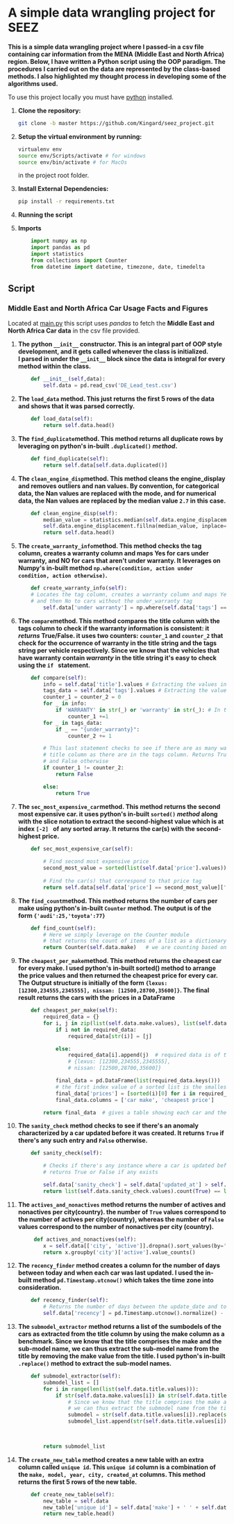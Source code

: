# A simple data wrangling project for SEEZ

**This is a simple data wrangling project where I passed-in a csv file containing car 
information from the MENA (Middle East and North Africa) region. Below, I have written a Python script using the OOP paradigm.
The procedures I carried out on the data are represented by the class-based methods. I also
highlighted my thought process in developing some of the algorithms used.**

To use this project locally you must have [python](https://www.python.org/downloads/) installed.

1. **Clone the repository:**
    ```sh
    git clone -b master https://github.com/Kingard/seez_project.git
    ```
2. **Setup the virtual environment by running:**
    ```sh
    virtualenv env
    source env/Scripts/activate # for windows
    source env/bin/activate # for MacOs
    ```
    in the project root folder.
3. **Install External Dependencies:**
    ```sh
    pip install -r requirements.txt

4. **Running the script**

5. **Imports**
    ```py
        import numpy as np
        import pandas as pd
        import statistics
        from collections import Counter
        from datetime import datetime, timezone, date, timedelta
    ```

## Script

### Middle East and North Africa Car Usage Facts and Figures
Located at [main.py](main.py) this script uses *pandas* to fetch the
**Middle East and North Africa Car data** in the csv file provided.

1. **The python  ```__init__``` constructor. This is an integral part of OOP style development, 
and it gets called whenever the class is initialized.** <br> **I parsed in under the ```__init__```
block since the data is integral for every method within the class.**
  
    ```py
        def __init__(self,data):
            self.data = pd.read_csv('DE_Lead_test.csv')
    ```

2. **The ```load_data``` method. This just returns the first 5 rows of the data and shows
 that it was parsed correctly.**
  
    ```py
        def load_data(self):
            return self.data.head()
    ```
3. **The ```find_duplicate```method. This method returns all duplicate rows by leveraging
 on python's in-built ```.duplicated()``` *method*.** 
  
    ```py
        def find_duplicate(self):
            return self.data[self.data.duplicated()]
    ```
4. **The ```clean_engine_disp```method. This method cleans the engine_display and removes outliers
  and nan values. By convention, for categorical data, the Nan values are replaced with the mode, 
  and for numerical data, the Nan values are replaced by the median value ```2.7``` in this case.** 
  
    ```py
        def clean_engine_disp(self):
            median_value = statistics.median(self.data.engine_displacement.dropna().values)
            self.data.engine_displacement.fillna(median_value, inplace=True)
            return self.data.head()
   ```

5. **The ```create_warranty_info```method. This method checks the tag column, creates a warranty column 
 and maps Yes for cars under warranty, and NO for cars that aren't under warranty. It leverages
 on Numpy's in-built method ```np.where(condition, action under condition, action otherwise)```.** 
  
    ```py
        def create_warranty_info(self):
        # Locates the tag column, creates a warranty column and maps Yes for cars under warranty,
        # and then No to cars without the under_warranty tag
            self.data['under warranty'] = np.where(self.data['tags'] == '{under_warranty}', 'YES', 'NO')
    ``` 
   
6. **The ```compare```method. This method compares the title column with the tags column to check
   if the warranty information is consistent: it *returns* True/False. it uses two counters: 
   ```counter_1``` and ```counter_2``` that check for the occurrence of warranty in the title string and the 
   tags string per vehicle respectively. Since we know that the vehicles that have warranty contain
   *warranty* in the title string it's easy to check using the ```if ``` statement.** 
  
    ```py
        def compare(self):
            info = self.data['title'].values # Extracting the values in the title column
            tags_data = self.data['tags'].values # Extracting the values in the tags column
            counter_1 = counter_2 = 0
            for _ in info:
                if 'WARRANTY' in str(_) or 'warranty' in str(_): # In the title column, cars with warranty contain the "WARRANTY" string
                    counter_1 +=1
            for _ in tags_data:
                if _ == "{under_warranty}":
                    counter_2 += 1
   
            # This last statement checks to see if there are as many warranty count in the 
            # title column as there are in the tags column. Returns True if they're equal and 
            # and False otherwise
            if counter_1 != counter_2:
                return False

            else:
                return True
    ``` 
7. **The ```sec_most_expensive_car```method. This method returns the second most expensive car.
   it uses python's in-built ```sorted()``` *method* along with the slice notation to extract 
   the second-highest value which is at index ```[-2] ``` of any sorted array. It returns the car(s)
   with the second-highest price.** 
  
    ```py
        def sec_most_expensive_car(self):
        
            # Find second most expensive price
            second_most_value = sorted(list(self.data['price'].values))[-2]
            
            # Find the car(s) that correspond to that price tag
            return self.data[self.data['price'] == second_most_value]['title'].values
    ```
8. **The ```find_count```method. This method returns the number of cars per make using python's 
 in-built ```Counter``` method. The output is of the form ```{'audi':25,'toyota':77}```** 
  
    ```py
        def find_count(self):
            # Here we simply leverage on the Counter module
            # that returns the count of items of a list as a dictionary
            return Counter(self.data.make)   # we are counting based on the 'make' column
    ```
   
9. **The ```cheapest_per_make```method. This method returns the cheapest car for every make. I used 
    python's in-built sorted() method to arrange the price values and then returned the cheapest 
    price for every car. The Output structure is initially of the form 
``` {lexus: [12300,234555,2345555], nissan: [12500,28700,35600]} ```. The final result returns the 
    cars with the prices in a DataFrame** 
  
     ```py
         def cheapest_per_make(self):
             required_data = {}
             for i, j in zip(list(self.data.make.values), list(self.data.price.values)):
                 if i not in required_data:
                     required_data[str(i)] = [j]

                 else:
                     required_data[i].append(j)  # required data is of the form:
                     # {lexus: [12300,234555,2345555],
                     # nissan: [12500,28700,35600]}

                 final_data = pd.DataFrame(list(required_data.keys()))
                 # the first index value of a sorted list is the smallest value
                 final_data['prices'] = [sorted(i)[0] for i in required_data.values()]
                 final_data.columns = ['car make', 'cheapest price']

             return final_data  # gives a table showing each car and the cheapest one
     ```
   
10. **The ```sanity_check``` method checks to see if there's an anomaly characterized by a car updated
    before it was created. It returns ```True``` if there's any such entry and ```False``` otherwise.**
    
    ```py
        def sanity_check(self):
    
            # Checks if there's any instance where a car is updated before being created;
            # returns True or False if any exists
    
            self.data['sanity_check'] = self.data['updated_at'] > self.data['created_at']
            return list(self.data.sanity_check.values).count(True) == len(list(self.data.sanity_check.values))
    ```
11. **The ```actives_and_nonactives``` method returns the number of actives and nonactives per city(country).
   the number of ```True``` values correspond to the number of actives per city(country), whereas the 
   number of ```False``` values correspond to the number of nonactives per city (country).**
    ```py
         def actives_and_nonactives(self):
            x = self.data[['city', 'active']].dropna().sort_values(by='city')
            return x.groupby('city')['active'].value_counts()
    ```
    
12. **The ```recency_finder``` method creates a column for the number of days between today and when each car was
 last updated. I used the in-built method ```pd.Timestamp.utcnow()``` which takes the time zone into
 consideration.**
    ```py
        def recency_finder(self):
            # Returns the number of days between the update_date and today
            self.data['recency'] = pd.Timestamp.utcnow().normalize() - pd.to_datetime(self.data['updated_at'],errors='coerce')
    ```
    
13. **The ```submodel_extractor``` method returns a list of the sumbodels of the cars as extracted 
from the title column by using the make column as a benchmark. Since we know that the title comprises the make and 
the sub-model name, we can thus extract the sub-model name from the title by removing the make value from 
the title. I used python's in-built ```.replace()``` method to extract the sub-model names.**
    ```py
        def submodel_extractor(self):
            submodel_list = []
            for i in range(len(list(self.data.title.values))):
                if str(self.data.make.values[i]) in str(self.data.title.values[i]):
                    # Since we know that the title comprises the make and the submodel name
                    # we can thus extract the submodel name from the title
                    submodel = str(self.data.title.values[i]).replace(str(self.data.make.values[i]), '')
                    submodel_list.append(str(self.data.title.values[i]).replace(str(self.data.make.values[i]), ''))

                

            return submodel_list
    ```

14. **The ```create_new_table``` method creates a new table with an extra column called ```unique id```. This 
 ```unique id``` column is a combination of the ```make, model, year, city, created_at``` columns. This 
 method returns the first 5 rows of the new table.**
    ```py
        def create_new_table(self):
            new_table = self.data
            new_table['unique id'] = self.data['make'] + ' ' + self.data['model'] + ' '+ self.data['year'] + ' '+self.data['city'] + ' '+self.data['created_at']
            return new_table.head()
    ```
